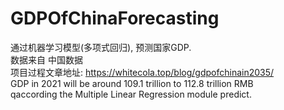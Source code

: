 # GDPOfChinaForecasting
通过机器学习模型(多项式回归), 预测国家GDP.   
数据来自 中国数据   
项目过程文章地址: https://whitecola.top/blog/gdpofchinain2035/   
GDP in 2021 will be around 109.1 trillion to 112.8 trillion RMB   
qaccording the Multiple Linear Regression module predict.


